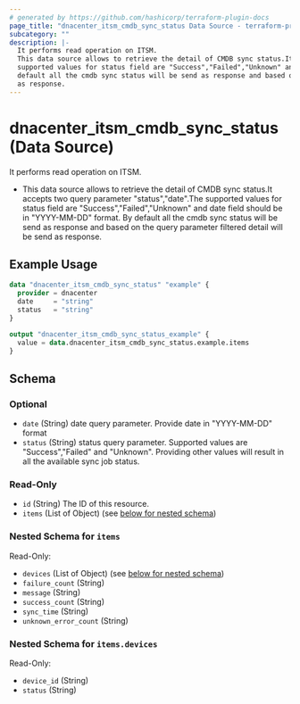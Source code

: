 ```yaml
---
# generated by https://github.com/hashicorp/terraform-plugin-docs
page_title: "dnacenter_itsm_cmdb_sync_status Data Source - terraform-provider-dnacenter"
subcategory: ""
description: |-
  It performs read operation on ITSM.
  This data source allows to retrieve the detail of CMDB sync status.It accepts two query parameter "status","date".The
  supported values for status field are "Success","Failed","Unknown" and date field should be in "YYYY-MM-DD" format. By
  default all the cmdb sync status will be send as response and based on the query parameter filtered detail will be send
  as response.
---
```


# dnacenter_itsm_cmdb_sync_status (Data Source)

It performs read operation on ITSM.

- This data source allows to retrieve the detail of CMDB sync status.It accepts two query parameter "status","date".The
supported values for status field are "Success","Failed","Unknown" and date field should be in "YYYY-MM-DD" format. By
default all the cmdb sync status will be send as response and based on the query parameter filtered detail will be send
as response.

## Example Usage

```terraform
data "dnacenter_itsm_cmdb_sync_status" "example" {
  provider = dnacenter
  date     = "string"
  status   = "string"
}

output "dnacenter_itsm_cmdb_sync_status_example" {
  value = data.dnacenter_itsm_cmdb_sync_status.example.items
}
```

<!-- schema generated by tfplugindocs -->
## Schema

### Optional

- `date` (String) date query parameter. Provide date in "YYYY-MM-DD" format
- `status` (String) status query parameter. Supported values are "Success","Failed" and "Unknown". Providing other values will result in all the available sync job status.

### Read-Only

- `id` (String) The ID of this resource.
- `items` (List of Object) (see [below for nested schema](#nestedatt--items))

<a id="nestedatt--items"></a>
### Nested Schema for `items`

Read-Only:

- `devices` (List of Object) (see [below for nested schema](#nestedobjatt--items--devices))
- `failure_count` (String)
- `message` (String)
- `success_count` (String)
- `sync_time` (String)
- `unknown_error_count` (String)

<a id="nestedobjatt--items--devices"></a>
### Nested Schema for `items.devices`

Read-Only:

- `device_id` (String)
- `status` (String)
